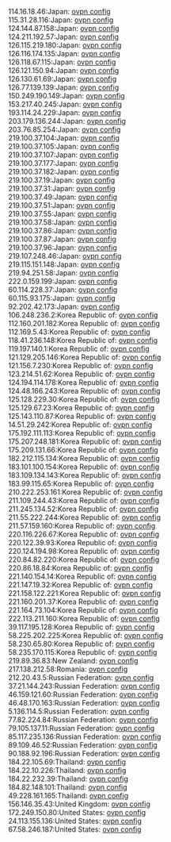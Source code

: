 114.16.18.46:Japan: [ovpn config](vpn/114_16_18_46.ovpn)  
115.31.28.116:Japan: [ovpn config](vpn/115_31_28_116.ovpn)  
124.144.87.158:Japan: [ovpn config](vpn/124_144_87_158.ovpn)  
124.211.192.57:Japan: [ovpn config](vpn/124_211_192_57.ovpn)  
126.115.219.180:Japan: [ovpn config](vpn/126_115_219_180.ovpn)  
126.116.174.135:Japan: [ovpn config](vpn/126_116_174_135.ovpn)  
126.118.67.115:Japan: [ovpn config](vpn/126_118_67_115.ovpn)  
126.121.150.94:Japan: [ovpn config](vpn/126_121_150_94.ovpn)  
126.130.61.69:Japan: [ovpn config](vpn/126_130_61_69.ovpn)  
126.77.139.139:Japan: [ovpn config](vpn/126_77_139_139.ovpn)  
150.249.190.149:Japan: [ovpn config](vpn/150_249_190_149.ovpn)  
153.217.40.245:Japan: [ovpn config](vpn/153_217_40_245.ovpn)  
193.114.24.229:Japan: [ovpn config](vpn/193_114_24_229.ovpn)  
203.179.136.244:Japan: [ovpn config](vpn/203_179_136_244.ovpn)  
203.76.85.254:Japan: [ovpn config](vpn/203_76_85_254.ovpn)  
219.100.37.104:Japan: [ovpn config](vpn/219_100_37_104.ovpn)  
219.100.37.105:Japan: [ovpn config](vpn/219_100_37_105.ovpn)  
219.100.37.107:Japan: [ovpn config](vpn/219_100_37_107.ovpn)  
219.100.37.177:Japan: [ovpn config](vpn/219_100_37_177.ovpn)  
219.100.37.182:Japan: [ovpn config](vpn/219_100_37_182.ovpn)  
219.100.37.19:Japan: [ovpn config](vpn/219_100_37_19.ovpn)  
219.100.37.31:Japan: [ovpn config](vpn/219_100_37_31.ovpn)  
219.100.37.49:Japan: [ovpn config](vpn/219_100_37_49.ovpn)  
219.100.37.51:Japan: [ovpn config](vpn/219_100_37_51.ovpn)  
219.100.37.55:Japan: [ovpn config](vpn/219_100_37_55.ovpn)  
219.100.37.58:Japan: [ovpn config](vpn/219_100_37_58.ovpn)  
219.100.37.86:Japan: [ovpn config](vpn/219_100_37_86.ovpn)  
219.100.37.87:Japan: [ovpn config](vpn/219_100_37_87.ovpn)  
219.100.37.96:Japan: [ovpn config](vpn/219_100_37_96.ovpn)  
219.107.248.46:Japan: [ovpn config](vpn/219_107_248_46.ovpn)  
219.115.151.148:Japan: [ovpn config](vpn/219_115_151_148.ovpn)  
219.94.251.58:Japan: [ovpn config](vpn/219_94_251_58.ovpn)  
222.0.159.199:Japan: [ovpn config](vpn/222_0_159_199.ovpn)  
60.114.228.37:Japan: [ovpn config](vpn/60_114_228_37.ovpn)  
60.115.93.175:Japan: [ovpn config](vpn/60_115_93_175.ovpn)  
92.202.42.173:Japan: [ovpn config](vpn/92_202_42_173.ovpn)  
106.248.236.2:Korea Republic of: [ovpn config](vpn/106_248_236_2.ovpn)  
112.160.201.182:Korea Republic of: [ovpn config](vpn/112_160_201_182.ovpn)  
112.169.5.43:Korea Republic of: [ovpn config](vpn/112_169_5_43.ovpn)  
118.41.236.148:Korea Republic of: [ovpn config](vpn/118_41_236_148.ovpn)  
119.197.140.1:Korea Republic of: [ovpn config](vpn/119_197_140_1.ovpn)  
121.129.205.146:Korea Republic of: [ovpn config](vpn/121_129_205_146.ovpn)  
121.156.7.230:Korea Republic of: [ovpn config](vpn/121_156_7_230.ovpn)  
123.214.51.62:Korea Republic of: [ovpn config](vpn/123_214_51_62.ovpn)  
124.194.114.178:Korea Republic of: [ovpn config](vpn/124_194_114_178.ovpn)  
124.48.166.243:Korea Republic of: [ovpn config](vpn/124_48_166_243.ovpn)  
125.128.229.30:Korea Republic of: [ovpn config](vpn/125_128_229_30.ovpn)  
125.129.67.23:Korea Republic of: [ovpn config](vpn/125_129_67_23.ovpn)  
125.143.110.87:Korea Republic of: [ovpn config](vpn/125_143_110_87.ovpn)  
14.51.29.242:Korea Republic of: [ovpn config](vpn/14_51_29_242.ovpn)  
175.192.111.113:Korea Republic of: [ovpn config](vpn/175_192_111_113.ovpn)  
175.207.248.181:Korea Republic of: [ovpn config](vpn/175_207_248_181.ovpn)  
175.209.131.66:Korea Republic of: [ovpn config](vpn/175_209_131_66.ovpn)  
182.212.115.134:Korea Republic of: [ovpn config](vpn/182_212_115_134.ovpn)  
183.101.100.154:Korea Republic of: [ovpn config](vpn/183_101_100_154.ovpn)  
183.109.134.143:Korea Republic of: [ovpn config](vpn/183_109_134_143.ovpn)  
183.99.115.65:Korea Republic of: [ovpn config](vpn/183_99_115_65.ovpn)  
210.222.253.161:Korea Republic of: [ovpn config](vpn/210_222_253_161.ovpn)  
211.109.244.43:Korea Republic of: [ovpn config](vpn/211_109_244_43.ovpn)  
211.245.134.52:Korea Republic of: [ovpn config](vpn/211_245_134_52.ovpn)  
211.55.222.244:Korea Republic of: [ovpn config](vpn/211_55_222_244.ovpn)  
211.57.159.160:Korea Republic of: [ovpn config](vpn/211_57_159_160.ovpn)  
220.116.226.67:Korea Republic of: [ovpn config](vpn/220_116_226_67.ovpn)  
220.122.39.93:Korea Republic of: [ovpn config](vpn/220_122_39_93.ovpn)  
220.124.194.98:Korea Republic of: [ovpn config](vpn/220_124_194_98.ovpn)  
220.84.82.220:Korea Republic of: [ovpn config](vpn/220_84_82_220.ovpn)  
220.86.18.84:Korea Republic of: [ovpn config](vpn/220_86_18_84.ovpn)  
221.140.154.14:Korea Republic of: [ovpn config](vpn/221_140_154_14.ovpn)  
221.147.19.32:Korea Republic of: [ovpn config](vpn/221_147_19_32.ovpn)  
221.158.122.221:Korea Republic of: [ovpn config](vpn/221_158_122_221.ovpn)  
221.160.201.37:Korea Republic of: [ovpn config](vpn/221_160_201_37.ovpn)  
221.164.73.104:Korea Republic of: [ovpn config](vpn/221_164_73_104.ovpn)  
222.113.211.160:Korea Republic of: [ovpn config](vpn/222_113_211_160.ovpn)  
39.117.195.128:Korea Republic of: [ovpn config](vpn/39_117_195_128.ovpn)  
58.225.202.225:Korea Republic of: [ovpn config](vpn/58_225_202_225.ovpn)  
58.230.65.80:Korea Republic of: [ovpn config](vpn/58_230_65_80.ovpn)  
58.235.170.115:Korea Republic of: [ovpn config](vpn/58_235_170_115.ovpn)  
219.89.36.83:New Zealand: [ovpn config](vpn/219_89_36_83.ovpn)  
217.138.212.58:Romania: [ovpn config](vpn/217_138_212_58.ovpn)  
212.20.43.5:Russian Federation: [ovpn config](vpn/212_20_43_5.ovpn)  
37.21.144.243:Russian Federation: [ovpn config](vpn/37_21_144_243.ovpn)  
46.159.121.60:Russian Federation: [ovpn config](vpn/46_159_121_60.ovpn)  
46.48.170.163:Russian Federation: [ovpn config](vpn/46_48_170_163.ovpn)  
5.136.114.5:Russian Federation: [ovpn config](vpn/5_136_114_5.ovpn)  
77.82.224.84:Russian Federation: [ovpn config](vpn/77_82_224_84.ovpn)  
79.105.137.11:Russian Federation: [ovpn config](vpn/79_105_137_11.ovpn)  
85.117.235.136:Russian Federation: [ovpn config](vpn/85_117_235_136.ovpn)  
89.109.46.52:Russian Federation: [ovpn config](vpn/89_109_46_52.ovpn)  
90.188.92.196:Russian Federation: [ovpn config](vpn/90_188_92_196.ovpn)  
184.22.105.69:Thailand: [ovpn config](vpn/184_22_105_69.ovpn)  
184.22.10.226:Thailand: [ovpn config](vpn/184_22_10_226.ovpn)  
184.22.232.39:Thailand: [ovpn config](vpn/184_22_232_39.ovpn)  
184.82.148.101:Thailand: [ovpn config](vpn/184_82_148_101.ovpn)  
49.228.161.165:Thailand: [ovpn config](vpn/49_228_161_165.ovpn)  
156.146.35.43:United Kingdom: [ovpn config](vpn/156_146_35_43.ovpn)  
172.249.150.80:United States: [ovpn config](vpn/172_249_150_80.ovpn)  
24.113.155.136:United States: [ovpn config](vpn/24_113_155_136.ovpn)  
67.58.246.187:United States: [ovpn config](vpn/67_58_246_187.ovpn)  
